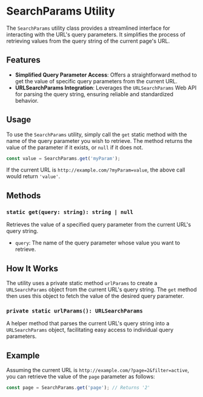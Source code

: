 # SearchParams Utility

The `SearchParams` utility class provides a streamlined interface for interacting with the URL's query parameters. It simplifies the process of retrieving values from the query string of the current page's URL.

## Features

- **Simplified Query Parameter Access**: Offers a straightforward method to get the value of specific query parameters from the current URL.
- **URLSearchParams Integration**: Leverages the `URLSearchParams` Web API for parsing the query string, ensuring reliable and standardized behavior.

## Usage

To use the `SearchParams` utility, simply call the `get` static method with the name of the query parameter you wish to retrieve. The method returns the value of the parameter if it exists, or `null` if it does not.

```typescript
const value = SearchParams.get('myParam');
```

If the current URL is `http://example.com/?myParam=value`, the above call would return `'value'`.

## Methods

### `static get(query: string): string | null`

Retrieves the value of a specified query parameter from the current URL's query string.

- `query`: The name of the query parameter whose value you want to retrieve.

## How It Works

The utility uses a private static method `urlParams` to create a `URLSearchParams` object from the current URL's query string. The `get` method then uses this object to fetch the value of the desired query parameter.

### `private static urlParams(): URLSearchParams`

A helper method that parses the current URL's query string into a `URLSearchParams` object, facilitating easy access to individual query parameters.

## Example

Assuming the current URL is `http://example.com/?page=2&filter=active`, you can retrieve the value of the `page` parameter as follows:

```typescript
const page = SearchParams.get('page'); // Returns '2'
```
